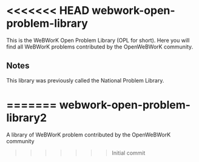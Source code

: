 <<<<<<< HEAD
webwork-open-problem-library
=============================

This is the WeBWorK Open Problem Library (OPL for short).  Here you
will find all WeBWorK problems contributed by the OpenWeBWorK
community.



Notes
-----

This library was previously called the National Problem Library.

=======
webwork-open-problem-library2
=============================

A library of WeBWorK problem contributed by the OpenWeBWorK community
>>>>>>> Initial commit

